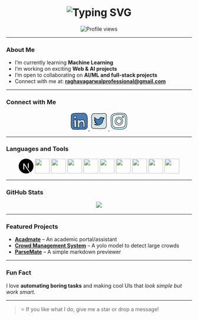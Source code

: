 <h1 align="center">
  <img src="https://readme-typing-svg.demolab.com?font=Righteous&size=35&pause=1000&color=11F7DE&center=true&vCenter=true&width=700&height=70&lines=Ahoy!+Raghav+here;Web+Dev+%7C+ML+Enthusiast+%7C+Tech+Explorer" alt="Typing SVG" />
</h1>

<div align="center">
  <img src="https://komarev.com/ghpvc/?username=Phoenix-tear&label=Profile%20views&color=11F7DE&style=flat" alt="Profile views" />
</div>

---

###  About Me

-  I’m currently learning **Machine Learning**
-  I’m working on exciting **Web & AI projects**
-  I’m open to collaborating on **AI/ML and full-stack projects**
-  Connect with me at: **raghavagarwalprofessional@gmail.com**

---

###  Connect with Me

<p align="center">
  <a href="https://www.linkedin.com/in/raghav-agarwal-7019a5290/" target="_blank">
    <img src="https://raw.githubusercontent.com/Phoenix-tear/Phoenix-Tear/main/linkedin.svg" alt="LinkedIn" width="50" />
  </a>
  <a href="https://x.com/Raghav93119026" target="_blank">
    <img src="https://raw.githubusercontent.com/Phoenix-tear/Phoenix-Tear/main/twitter.svg" alt="Twitter" width="50" />
  </a>
  <a href="https://www.instagram.com/raghav_100505/" target="_blank">
    <img src="https://raw.githubusercontent.com/Phoenix-tear/Phoenix-Tear/main/instagram.svg" alt="Instagram" width="50" />
  </a>
</p>

---

###  Languages and Tools

<p align="center">
  <img src="./nextjs-icon-svgrepo-com.svg" width="40" height="40"/>
  <img src="https://cdn.jsdelivr.net/gh/devicons/devicon/icons/typescript/typescript-original.svg" width="40" height="40"/>
  <img src="https://cdn.jsdelivr.net/gh/devicons/devicon/icons/react/react-original-wordmark.svg" width="40" height="40"/>
  <img src="https://cdn.jsdelivr.net/gh/devicons/devicon/icons/javascript/javascript-original.svg" width="40" height="40"/>
  <img src="https://cdn.jsdelivr.net/gh/devicons/devicon/icons/python/python-original.svg" width="40" height="40"/>
  <img src="https://cdn.jsdelivr.net/gh/devicons/devicon/icons/nodejs/nodejs-original-wordmark.svg" width="40" height="40"/>
  <img src="https://cdn.jsdelivr.net/gh/devicons/devicon/icons/mongodb/mongodb-original.svg" width="40" height="40"/>
  <img src="https://cdn.jsdelivr.net/gh/devicons/devicon/icons/html5/html5-original-wordmark.svg" width="40" height="40"/>
  <img src="https://cdn.jsdelivr.net/gh/devicons/devicon/icons/css3/css3-original-wordmark.svg" width="40" height="40"/>
  <img src="https://cdn.jsdelivr.net/gh/devicons/devicon/icons/git/git-original.svg" width="40" height="40"/>
</p>

---

###  GitHub Stats

<p align="center">
  <img src="https://github-readme-stats.vercel.app/api/top-langs/?username=Phoenix-tear&layout=compact&theme=radical&border_radius=10" width="48%" />
</p>

---

###  Featured Projects

-  [**Acadmate**](https://acadmate.in/attendance) – An academic portal/assistant
-  [**Crowd Management System**](https://github.com/Phoenix-tear/Crowd-Management-System) – A yolo model to detect large crowds
-  [**ParseMate**](https://github.com/Phoenix-tear/Markdown-Preview) – A simple markdown previewer

---

###  Fun Fact

I love **automating boring tasks** and making cool UIs that *look simple but work smart.*

---

> ⭐️ If you like what I do, give me a star or drop a message!

